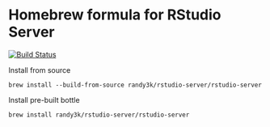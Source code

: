# Homebrew formula for RStudio Server

[![Build Status](https://travis-ci.org/randy3k/homebrew-rstudio-server.svg?branch=master)](https://travis-ci.org/randy3k/homebrew-rstudio-server)

Install from source
```
brew install --build-from-source randy3k/rstudio-server/rstudio-server
```

Install pre-built bottle
```
brew install randy3k/rstudio-server/rstudio-server
```
